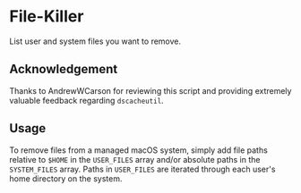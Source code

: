 # File-Killer
List user and system files you want to remove.

## Acknowledgement
Thanks to AndrewWCarson for reviewing this script and providing extremely valuable feedback regarding `dscacheutil`.

## Usage
To remove files from a managed macOS system, simply add file paths relative to `$HOME` in the `USER_FILES` array and/or absolute paths in the `SYSTEM_FILES` array. Paths in `USER_FILES` are iterated through each user's home directory on the system.
